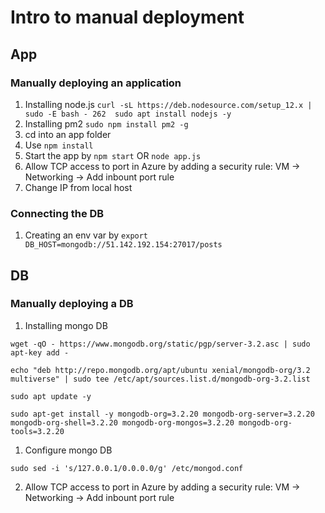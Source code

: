 # Intro to manual deployment


## App

### Manually deploying an application
1. Installing node.js ```curl -sL https://deb.nodesource.com/setup_12.x | sudo -E bash -
  262  sudo apt install nodejs -y ```
2. Installing pm2 ``` sudo npm install pm2 -g ```
3. cd into an app folder
4. Use ``` npm install ```
5. Start the app by ```npm start``` OR ```node app.js```
6. Allow TCP access to port in Azure by adding a security rule: VM -> Networking -> Add inbount port rule
7. Change IP from local host

### Connecting the DB
1. Creating an env var by ```export DB_HOST=mongodb://51.142.192.154:27017/posts```

## DB
### Manually deploying a DB
1. Installing mongo DB  


```
wget -qO - https://www.mongodb.org/static/pgp/server-3.2.asc | sudo apt-key add -

echo "deb http://repo.mongodb.org/apt/ubuntu xenial/mongodb-org/3.2 multiverse" | sudo tee /etc/apt/sources.list.d/mongodb-org-3.2.list

sudo apt update -y

sudo apt-get install -y mongodb-org=3.2.20 mongodb-org-server=3.2.20 mongodb-org-shell=3.2.20 mongodb-org-mongos=3.2.20 mongodb-org-tools=3.2.20
```
1. Configure mongo DB

```
sudo sed -i 's/127.0.0.1/0.0.0.0/g' /etc/mongod.conf
```
2. Allow TCP access to port in Azure by adding a security rule: VM -> Networking -> Add inbount port rule